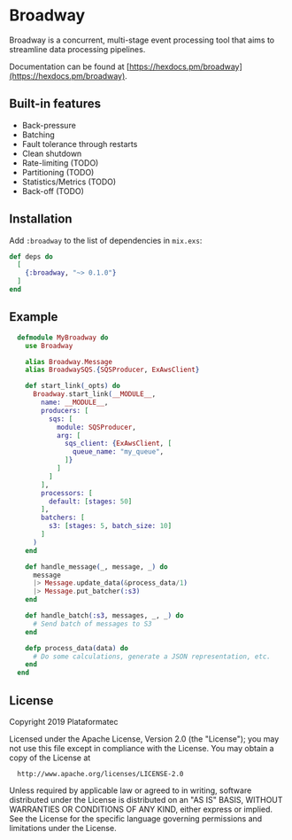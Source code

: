 # Broadway

Broadway is a concurrent, multi-stage event processing tool that aims to streamline data
processing pipelines.

Documentation can be found at [https://hexdocs.pm/broadway](https://hexdocs.pm/broadway).

## Built-in features

  * Back-pressure
  * Batching
  * Fault tolerance through restarts
  * Clean shutdown
  * Rate-limiting (TODO)
  * Partitioning (TODO)
  * Statistics/Metrics (TODO)
  * Back-off (TODO)

## Installation

Add `:broadway` to the list of dependencies in `mix.exs`:

```elixir
def deps do
  [
    {:broadway, "~> 0.1.0"}
  ]
end
```

## Example

```elixir
  defmodule MyBroadway do
    use Broadway

    alias Broadway.Message
    alias BroadwaySQS.{SQSProducer, ExAwsClient}

    def start_link(_opts) do
      Broadway.start_link(__MODULE__,
        name: __MODULE__,
        producers: [
          sqs: [
            module: SQSProducer,
            arg: [
              sqs_client: {ExAwsClient, [
                queue_name: "my_queue",
              ]}
            ]
          ]
        ],
        processors: [
          default: [stages: 50]
        ],
        batchers: [
          s3: [stages: 5, batch_size: 10]
        ]
      )
    end

    def handle_message(_, message, _) do
      message
      |> Message.update_data(&process_data/1)
      |> Message.put_batcher(:s3)
    end

    def handle_batch(:s3, messages, _, _) do
      # Send batch of messages to S3
    end

    defp process_data(data) do
      # Do some calculations, generate a JSON representation, etc.
    end
  end
```

## License

Copyright 2019 Plataformatec

  Licensed under the Apache License, Version 2.0 (the "License");
  you may not use this file except in compliance with the License.
  You may obtain a copy of the License at

      http://www.apache.org/licenses/LICENSE-2.0

  Unless required by applicable law or agreed to in writing, software
  distributed under the License is distributed on an "AS IS" BASIS,
  WITHOUT WARRANTIES OR CONDITIONS OF ANY KIND, either express or implied.
  See the License for the specific language governing permissions and
  limitations under the License.